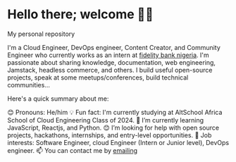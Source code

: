 # Hello there; welcome 👋🏾
My personal repository


I'm a Cloud Engineer, DevOps engineer, Content Creator, and Community Engineer who currently works as an intern at [fidelity bank nigeria](fidelitybank.ng). I'm passionate about sharing knowledge, documentation, web engineering, Jamstack, headless commerce, and others. I build useful open-source projects, speak at some meetups/conferences, build technical communities...

Here's a quick summary about me:

😊 Pronouns: He/him 
💡 Fun fact: I'm currently studying at AltSchool Africa School of Cloud Engineering Class of 2024.
🌱 I’m currently learning JavaScript, Reactjs, and Python. 😊 I’m looking for help with open source projects, hackathons, internships, and entry-level opportunities. 
💼 Job interests: Software Engineer, cloud Engineer (Intern or Junior level), DevOps engineer. 
📫 You can contact me by [emailing](ezeliorae@gmail.com) 
